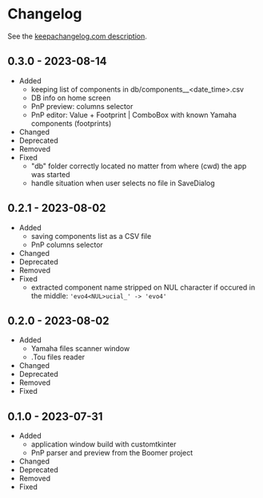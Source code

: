 # Changelog

See the [keepachangelog.com description](https://keepachangelog.com/en/1.0.0/).

## 0.3.0 - 2023-08-14

* Added
  * keeping list of components in db/components__<date_time>.csv
  * DB info on home screen
  * PnP preview: columns selector
  * PnP editor: Value + Footprint | ComboBox with known Yamaha components (footprints)
* Changed
* Deprecated
* Removed
* Fixed
  * "db" folder correctly located no matter from where (cwd) the app was started
  * handle situation when user selects no file in SaveDialog

## 0.2.1 - 2023-08-02

* Added
  * saving components list as a CSV file
  * PnP columns selector
* Changed
* Deprecated
* Removed
* Fixed
  * extracted component name stripped on NUL character if occured in the middle:
    `'evo4<NUL>ucial_' -> 'evo4'`

## 0.2.0 - 2023-08-02

* Added
  * Yamaha files scanner window
  * .Tou files reader
* Changed
* Deprecated
* Removed
* Fixed

## 0.1.0 - 2023-07-31

* Added
  * application window build with customtkinter
  * PnP parser and preview from the Boomer project
* Changed
* Deprecated
* Removed
* Fixed
